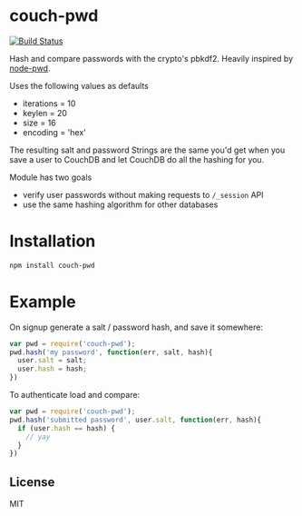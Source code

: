 
# couch-pwd

[![Build Status](https://travis-ci.org/zeMirco/couch-pwd.svg?branch=master)](https://travis-ci.org/zeMirco/couch-pwd)

Hash and compare passwords with the crypto's pbkdf2.
Heavily inspired by [node-pwd](https://github.com/visionmedia/node-pwd).

Uses the following values as defaults

- iterations = 10
- keylen = 20
- size = 16
- encoding = 'hex'

The resulting salt and password Strings are the same you'd get when you save a
user to CouchDB and let CouchDB do all the hashing for you.

Module has two goals

- verify user passwords without making requests to `/_session` API
- use the same hashing algorithm for other databases

# Installation

```bash
npm install couch-pwd
```

# Example

On signup generate a salt / password hash, and save it somewhere:

```js
var pwd = require('couch-pwd');
pwd.hash('my password', function(err, salt, hash){
  user.salt = salt;
  user.hash = hash;
})
```

To authenticate load and compare:

```js
var pwd = require('couch-pwd');
pwd.hash('submitted password', user.salt, function(err, hash){
  if (user.hash == hash) {
    // yay
  }
})
```

## License

MIT

